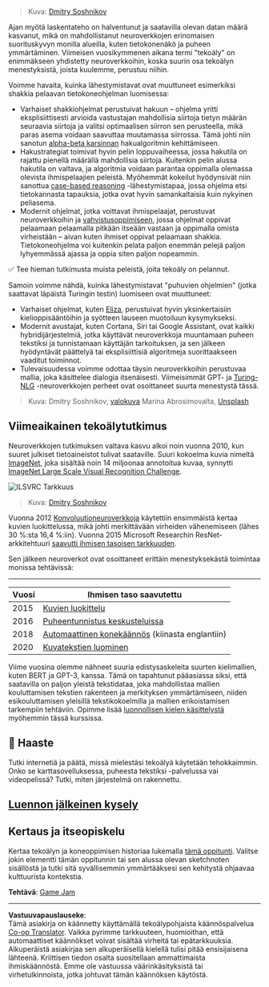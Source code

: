 <!--
CO_OP_TRANSLATOR_METADATA:
{
  "original_hash": "5d1cbc67a9690adb5b33adf297794087",
  "translation_date": "2025-08-28T19:42:43+00:00",
  "source_file": "lessons/1-Intro/README.md",
  "language_code": "fi"
}
-->
> Kuva: [Dmitry Soshnikov](http://soshnikov.com)

Ajan myötä laskentateho on halventunut ja saatavilla olevan datan määrä kasvanut, mikä on mahdollistanut neuroverkkojen erinomaisen suorituskyvyn monilla alueilla, kuten tietokonenäkö ja puheen ymmärtäminen. Viimeisen vuosikymmenen aikana termi "tekoäly" on enimmäkseen yhdistetty neuroverkkoihin, koska suurin osa tekoälyn menestyksistä, joista kuulemme, perustuu niihin.

Voimme havaita, kuinka lähestymistavat ovat muuttuneet esimerkiksi shakkia pelaavan tietokoneohjelman luomisessa:

* Varhaiset shakkiohjelmat perustuivat hakuun – ohjelma yritti eksplisiittisesti arvioida vastustajan mahdollisia siirtoja tietyn määrän seuraavia siirtoja ja valitsi optimaalisen siirron sen perusteella, mikä paras asema voidaan saavuttaa muutamassa siirrossa. Tämä johti niin sanotun [alpha-beta karsinnan](https://en.wikipedia.org/wiki/Alpha%E2%80%93beta_pruning) hakualgoritmin kehittämiseen.
* Hakustrategiat toimivat hyvin pelin loppuvaiheessa, jossa hakutila on rajattu pienellä määrällä mahdollisia siirtoja. Kuitenkin pelin alussa hakutila on valtava, ja algoritmia voidaan parantaa oppimalla olemassa olevista ihmispelaajien peleistä. Myöhemmät kokeilut hyödynsivät niin sanottua [case-based reasoning](https://en.wikipedia.org/wiki/Case-based_reasoning) -lähestymistapaa, jossa ohjelma etsi tietokannasta tapauksia, jotka ovat hyvin samankaltaisia kuin nykyinen peliasema.
* Modernit ohjelmat, jotka voittavat ihmispelaajat, perustuvat neuroverkkoihin ja [vahvistusoppimiseen](https://en.wikipedia.org/wiki/Reinforcement_learning), jossa ohjelmat oppivat pelaamaan pelaamalla pitkään itseään vastaan ja oppimalla omista virheistään – aivan kuten ihmiset oppivat pelaamaan shakkia. Tietokoneohjelma voi kuitenkin pelata paljon enemmän pelejä paljon lyhyemmässä ajassa ja oppia siten paljon nopeammin.

✅ Tee hieman tutkimusta muista peleistä, joita tekoäly on pelannut.

Samoin voimme nähdä, kuinka lähestymistavat "puhuvien ohjelmien" (jotka saattavat läpäistä Turingin testin) luomiseen ovat muuttuneet:

* Varhaiset ohjelmat, kuten [Eliza](https://en.wikipedia.org/wiki/ELIZA), perustuivat hyvin yksinkertaisiin kielioppisääntöihin ja syötteen lauseen muotoiluun kysymykseksi.
* Modernit avustajat, kuten Cortana, Siri tai Google Assistant, ovat kaikki hybridijärjestelmiä, jotka käyttävät neuroverkkoja muuntamaan puheen tekstiksi ja tunnistamaan käyttäjän tarkoituksen, ja sen jälkeen hyödyntävät päättelyä tai eksplisiittisiä algoritmeja suorittaakseen vaaditut toiminnot.
* Tulevaisuudessa voimme odottaa täysin neuroverkkoihin perustuvaa mallia, joka käsittelee dialogia itsenäisesti. Viimeisimmät GPT- ja [Turing-NLG](https://turing.microsoft.com/) -neuroverkkojen perheet ovat osoittaneet suurta menestystä tässä.

> Kuva: Dmitry Soshnikov, [valokuva](https://unsplash.com/photos/r8LmVbUKgns) Marina Abrosimovalta, [Unsplash](https://unsplash.com/@abrosimova_marina_foto)

## Viimeaikainen tekoälytutkimus

Neuroverkkojen tutkimuksen valtava kasvu alkoi noin vuonna 2010, kun suuret julkiset tietoaineistot tulivat saataville. Suuri kokoelma kuvia nimeltä [ImageNet](https://en.wikipedia.org/wiki/ImageNet), joka sisältää noin 14 miljoonaa annotoitua kuvaa, synnytti [ImageNet Large Scale Visual Recognition Challenge](https://image-net.org/challenges/LSVRC/).

![ILSVRC Tarkkuus](../../../../lessons/1-Intro/images/ilsvrc.gif)

> Kuva: [Dmitry Soshnikov](http://soshnikov.com)

Vuonna 2012 [Konvoluutioneuroverkkoja](../4-ComputerVision/07-ConvNets/README.md) käytettiin ensimmäistä kertaa kuvien luokittelussa, mikä johti merkittävään virheiden vähenemiseen (lähes 30 %:sta 16,4 %:iin). Vuonna 2015 Microsoft Researchin ResNet-arkkitehtuuri [saavutti ihmisen tasoisen tarkkuuden](https://doi.org/10.1109/ICCV.2015.123).

Sen jälkeen neuroverkot ovat osoittaneet erittäin menestyksekästä toimintaa monissa tehtävissä:

---

Vuosi | Ihmisen taso saavutettu
-----|--------
2015 | [Kuvien luokittelu](https://doi.org/10.1109/ICCV.2015.123)
2016 | [Puheentunnistus keskusteluissa](https://arxiv.org/abs/1610.05256)
2018 | [Automaattinen konekäännös](https://arxiv.org/abs/1803.05567) (kiinasta englantiin)
2020 | [Kuvatekstien luominen](https://arxiv.org/abs/2009.13682)

Viime vuosina olemme nähneet suuria edistysaskeleita suurten kielimallien, kuten BERT ja GPT-3, kanssa. Tämä on tapahtunut pääasiassa siksi, että saatavilla on paljon yleistä tekstidataa, joka mahdollistaa mallien kouluttamisen tekstien rakenteen ja merkityksen ymmärtämiseen, niiden esikouluttamisen yleisillä tekstikokoelmilla ja mallien erikoistamisen tarkempiin tehtäviin. Opimme lisää [luonnollisen kielen käsittelystä](../5-NLP/README.md) myöhemmin tässä kurssissa.

## 🚀 Haaste

Tutki internetiä ja päätä, missä mielestäsi tekoälyä käytetään tehokkaimmin. Onko se karttasovelluksessa, puheesta tekstiksi -palvelussa vai videopelissä? Tutki, miten järjestelmä on rakennettu.

## [Luennon jälkeinen kysely](https://ff-quizzes.netlify.app/en/ai/quiz/2)

## Kertaus ja itseopiskelu

Kertaa tekoälyn ja koneoppimisen historiaa lukemalla [tämä oppitunti](https://github.com/microsoft/ML-For-Beginners/tree/main/1-Introduction/2-history-of-ML). Valitse jokin elementti tämän oppitunnin tai sen alussa olevan sketchnoten sisällöstä ja tutki sitä syvällisemmin ymmärtääksesi sen kehitystä ohjaavaa kulttuurista kontekstia.

**Tehtävä**: [Game Jam](assignment.md)

---

**Vastuuvapauslauseke**:  
Tämä asiakirja on käännetty käyttämällä tekoälypohjaista käännöspalvelua [Co-op Translator](https://github.com/Azure/co-op-translator). Vaikka pyrimme tarkkuuteen, huomioithan, että automaattiset käännökset voivat sisältää virheitä tai epätarkkuuksia. Alkuperäistä asiakirjaa sen alkuperäisellä kielellä tulisi pitää ensisijaisena lähteenä. Kriittisen tiedon osalta suositellaan ammattimaista ihmiskäännöstä. Emme ole vastuussa väärinkäsityksistä tai virhetulkinnoista, jotka johtuvat tämän käännöksen käytöstä.
